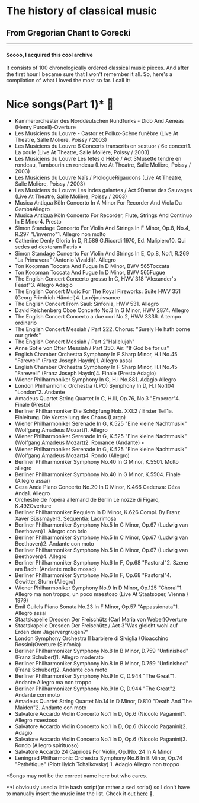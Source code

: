 # The history of classical music
## From Gregorian Chant to Gorecki
----------------

#### Soooo, I acquired this cool archive
It consists of 100 chronologically ordered classical music pieces. And after the first hour I became sure that I won't
remember it all. So, here's a compilation of what I loved the most so far. I call it:

# Nice songs(Part 1)* 👀

- Kammerorchester des Norddeutschen Rundfunks - Dido And Aeneas (Henry Purcell)-Overture
- Les Musiciens du Louvre - Castor et Pollux-Scène funèbre (Live At Theatre, Salle Molière, Poissy / 2003)
-  Les Musiciens du Louvre 6 Concerts transcrits en sextuor / 6e concert1. La poule (Live At Theatre, Salle Molière, Poissy / 2003)
-  Les Musiciens du Louvre Les fêtes d'Hébé / Act 3Musette tendre en rondeau, Tambourin en rondeau (Live At Theatre, Salle Molière, Poissy / 2003)
-  Les Musiciens du Louvre Naïs / PrologueRigaudons (Live At Theatre, Salle Molière, Poissy / 2003)
-  Les Musiciens du Louvre Les indes galantes / Act 9Danse des Sauvages (Live At Theatre, Salle Molière, Poissy / 2003)
-  Musica Antiqua Köln Concerto In A Minor For Recorder And Viola Da GambaAllegro
-  Musica Antiqua Köln Concerto For Recorder, Flute, Strings And Continuo In E Minor4. Presto
-  Simon Standage Concerto For Violin And Strings In F Minor, Op.8, No.4, R.297 "L'inverno"1. Allegro non molto
-  Catherine Denly Gloria In D, R.589 G.Ricordi 1970, Ed. Malipiero10. Qui sedes ad dexteram Patris ⏸
-  Simon Standage Concerto For Violin And Strings In E, Op.8, No.1, R.269 "La Primavera" (Antonio Vivaldi)1. Allegro
-  Ton Koopman Toccata And Fugue In D Minor, BWV 565Toccata
-  Ton Koopman Toccata And Fugue In D Minor, BWV 565Fugue
-  The English Concert Concerto grosso In C, HWV 318 "Alexander's Feast"3. Allegro Adagio
-  The English Concert Music For The Royal Fireworks: Suite HWV 351 (Georg Friedrich Händel)4. La réjouissance
-  The English Concert From Saul: Sinfonia, HWV 531. Allegro
-  David Reichenberg Oboe Concerto No.3 In G Minor, HWV 2874. Allegro
-  The English Concert Concerto a due cori No.2, HWV 3336. A tempo ordinario
-  The English Concert Messiah / Part 222. Chorus: "Surely He hath borne our griefs"
-  The English Concert Messiah / Part 2"Hallelujah"
-  Anne Sofie von Otter Messiah / Part 350. Air: "If God be for us"
-  English Chamber Orchestra Symphony In F Sharp Minor, H.I No.45 "Farewell" (Franz Joseph Haydn)1. Allegro assai
-  English Chamber Orchestra Symphony In F Sharp Minor, H.I No.45 "Farewell" (Franz Joseph Haydn)4. Finale (Presto Adagio)
-  Wiener Philharmoniker Symphony In G, H.I No.881. Adagio Allegro
-  London Philharmonic Orchestra (LPO) Symphony In D, H.I No.104 "London"2. Andante
-  Amadeus Quartet String Quartet In C, H.lll, Op.76, No.3 "Emperor"4. Finale (Presto)
-  Berliner Philharmoniker Die Schöpfung Hob. XXI:2 / Erster Teil1a. Einleitung. Die Vorstellung des Chaos (Largo)
-  Wiener Philharmoniker Serenade In G, K.525 "Eine kleine Nachtmusik" (Wolfgang Amadeus Mozart)1. Allegro
-  Wiener Philharmoniker Serenade In G, K.525 "Eine kleine Nachtmusik" (Wolfgang Amadeus Mozart)2. Romance (Andante) ⏸
-  Wiener Philharmoniker Serenade In G, K.525 "Eine kleine Nachtmusik" (Wolfgang Amadeus Mozart)4. Rondo (Allegro)
-  Berliner Philharmoniker Symphony No.40 In G Minor, K.5501. Molto allegro
-  Berliner Philharmoniker Symphony No.40 In G Minor, K.5504. Finale (Allegro assai)
-  Geza Anda Piano Concerto No.20 In D Minor, K.466 Cadenza: Géza Anda1. Allegro
-  Orchestre de l'opéra allemand de Berlin Le nozze di Figaro, K.492Overture
-  Berliner Philharmoniker Requiem In D Minor, K.626 Compl. By Franz Xaver Süssmayer3. Sequentia: Lacrimosa
-  Berliner Philharmoniker Symphony No.5 In C Minor, Op.67 (Ludwig van Beethoven)1. Allegro con brio
-  Berliner Philharmoniker Symphony No.5 In C Minor, Op.67 (Ludwig van Beethoven)2. Andante con moto
-  Berliner Philharmoniker Symphony No.5 In C Minor, Op.67 (Ludwig van Beethoven)4. Allegro
-  Berliner Philharmoniker Symphony No.6 In F, Op.68 "Pastoral"2. Szene am Bach: (Andante molto mosso)
-  Berliner Philharmoniker Symphony No.6 In F, Op.68 "Pastoral"4. Gewitter, Sturm (Allegro)
-  Wiener Philharmoniker Symphony No.9 In D Minor, Op.125 "Choral"1. Allegro ma non troppo, un poco maestoso (Live At Staatsoper, Vienna / 1979)
-  Emil Guilels Piano Sonata No.23 In F Minor, Op.57 "Appassionata"1. Allegro assai
-  Staatskapelle Dresden Der Freischütz (Carl Maria von Weber)Overture
-  Staatskapelle Dresden Der Freischütz / Act 3"Was gleicht wohl auf Erden dem Jägervergnügen?"
-  London Symphony Orchestra Il barbiere di Siviglia (Gioacchino Rossini)Overture (Sinfonia)
-  Berliner Philharmoniker Symphony No.8 In B Minor, D.759 "Unfinished" (Franz Schubert)1. Allegro moderato
-  Berliner Philharmoniker Symphony No.8 In B Minor, D.759 "Unfinished" (Franz Schubert)2. Andante con moto
-  Berliner Philharmoniker Symphony No.9 In C, D.944 "The Great"1. Andante Allegro ma non troppo
-  Berliner Philharmoniker Symphony No.9 In C, D.944 "The Great"2. Andante con moto
-  Amadeus Quartet String Quartet No.14 In D Minor, D.810 "Death And The Maiden"2. Andante con moto
-  Salvatore Accardo Violin Concerto No.1 In D, Op.6 (Niccolo Paganini)1. Allegro maestoso
-  Salvatore Accardo Violin Concerto No.1 In D, Op.6 (Niccolo Paganini)2. Adagio
-  Salvatore Accardo Violin Concerto No.1 In D, Op.6 (Niccolo Paganini)3. Rondo (Allegro spirituoso)
-  Salvatore Accardo 24 Caprices For Violin, Op.1No. 24 In A Minor
-  Leningrad Philharmonic Orchestra Symphony No.6 In B Minor, Op.74 "Pathétique" (Piotr Ilyich Tchaikovsky) 1. Adagio Allegro non troppo

*Songs may not be the correct name here but who cares.

**I obviously used a little bash script(or rather a sed script) so I don't have to manually insert the music into the
list. Check it out <a href="">here</a> 👀.
